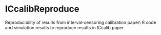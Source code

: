 # ICcalibReproduce
Reproducibility of results from interval-censoring calibration paper\\
R code and simulation results to reproduce results in ICcalib paper
